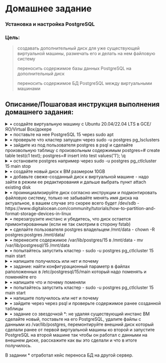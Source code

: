 # **Домашнее задание**

### Установка и настройка PostgreSQL
### Цель:
  
> создавать дополнительный диск для уже существующей виртуальной машины, размечать его и делать на нем файловую систему
>
> переносить содержимое базы данных PostgreSQL на дополнительный диск
>
> переносить содержимое БД PostgreSQL между виртуальными машинами


## **Описание/Пошаговая инструкция выполнения домашнего задания:**

<details><summary>• создайте виртуальную машину c Ubuntu 20.04/22.04 LTS в GCE/ЯО/Virtual Box/докере</summary>
  
  Развёрнута ВМ Ubuntu 
  ```bash
zetta55@ubuntu-vm1:~$ cat /etc/os-release 
PRETTY_NAME="Ubuntu 22.04.2 LTS"
NAME="Ubuntu"
VERSION_ID="22.04"
VERSION="22.04.2 LTS (Jammy Jellyfish)"
VERSION_CODENAME=jammy
ID=ubuntu
ID_LIKE=debian
HOME_URL="https://www.ubuntu.com/"
SUPPORT_URL="https://help.ubuntu.com/"
BUG_REPORT_URL="https://bugs.launchpad.net/ubuntu/"
PRIVACY_POLICY_URL="https://www.ubuntu.com/legal/terms-and-policies/privacy-policy"
UBUNTU_CODENAME=jammy
zetta55@ubuntu-vm1:~$ sudo dmidecode -s system-manufacturer
[sudo] пароль для zetta55: 
VMware, Inc.
zetta55@ubuntu-vm1:~$ 
  ```
  </details>
  
<details><summary>• поставьте на нее PostgreSQL 15 через sudo apt</summary>

  Подключаю репозиторий и устанавливаю postgresql.
```shell
zetta55@ubuntu-vm1:~$ sudo sh -c 'echo "deb http://apt.postgresql.org/pub/repos/apt $(lsb_release -cs)-pgdg main" > /etc/apt/sources.list.d/pgdg.list'
zetta55@ubuntu-vm1:~$ wget -qO- https://www.postgresql.org/media/keys/ACCC4CF8.asc | sudo tee /etc/apt/trusted.gpg.d/pgdg.asc &>/dev/null
zetta55@ubuntu-vm1:~$ sudo apt update
zetta55@ubuntu-vm1:~$ sudo apt install postgresql postgresql-client -y
```
  Проверяю результат установки
```shell
zetta55@ubuntu-vm1:~$ sudo systemctl status postgresql
● postgresql.service - PostgreSQL RDBMS
     Loaded: loaded (/lib/systemd/system/postgresql.service; enabled; vendor preset: enabled)
     Active: active (exited) since Mon 2023-04-24 15:55:19 MSK; 52s ago
   Main PID: 7080 (code=exited, status=0/SUCCESS)
        CPU: 1ms

апр 24 15:55:19 ubuntu-vm1 systemd[1]: Starting PostgreSQL RDBMS...
апр 24 15:55:19 ubuntu-vm1 systemd[1]: Finished PostgreSQL RDBMS.
zetta55@ubuntu-vm1:~$ sudo pg_config --version
PostgreSQL 15.2 (Ubuntu 15.2-1.pgdg22.04+1)
zetta55@ubuntu-vm1:~$

```
</details>

<details><summary>• проверьте что кластер запущен через sudo -u postgres pg_lsclusters</summary>

```shell
zetta55@ubuntu-vm1:~$ sudo -u postgres pg_lsclusters
Ver Cluster Port Status Owner    Data directory              Log file
15  main    5432 online postgres /var/lib/postgresql/15/main /var/log/postgresql/postgresql-15-main.log
zetta55@ubuntu-vm1:~$
```
</details>

<details><summary>• зайдите из под пользователя postgres в psql и сделайте произвольную таблицу с произвольным содержимым
postgres=# create table test(c1 text);
postgres=# insert into test values('1');
\q</summary>

  Зашёл пользователем postgres в psql, создал таблицу с произвольным содержимым.
```shell
zetta55@ubuntu-vm1:~$ sudo -u postgres psql
could not change directory to "/home/zetta55": Отказано в доступе
psql (15.2 (Ubuntu 15.2-1.pgdg22.04+1))
Type "help" for help.

postgres=# create table test(c1 text);
CREATE TABLE
postgres=# insert into test values('1');
INSERT 0 1
postgres=#

```
</details>


<details><summary>• остановите postgres например через sudo -u postgres pg_ctlcluster 15 main stop</summary>

  Стопаю postgres и проверяю результат выполнения остановки.
```shell
zetta55@ubuntu-vm1:~$ sudo -u postgres pg_ctlcluster 15 main stop
Warning: stopping the cluster using pg_ctlcluster will mark the systemd unit as failed. Consider using systemctl:
  sudo systemctl stop postgresql@15-main
  
zetta55@ubuntu-vm1:~$ sudo -u postgres pg_lsclusters
Ver Cluster Port Status Owner    Data directory              Log file
15  main    5432 down   postgres /var/lib/postgresql/15/main /var/log/postgresql/postgresql-15-main.log
zetta55@ubuntu-vm1:~$
  
```
</details>


<details><summary>• создайте новый диск к ВМ размером 10GB</summary>

  Исходное состояние дисковой подсистемы VM
```shell
  zetta55@ubuntu-vm1:~$ sudo lsblk
NAME                MAJ:MIN RM   SIZE RO TYPE MOUNTPOINTS
sda                   8:0    0    40G  0 disk
├─sda1                8:1    0     1M  0 part
├─sda2                8:2    0   513M  0 part /boot/efi
└─sda3                8:3    0  39,5G  0 part
  ├─vgubuntu-root   253:0    0  37,6G  0 lvm  /var/snap/firefox/common/host-hunspell
  │                                           /
  └─vgubuntu-swap_1 253:1    0   1,9G  0 lvm  [SWAP]
sr0                  11:0    1  1024M  0 rom
zetta55@ubuntu-vm1:~$ df -h
Файл.система              Размер Использовано  Дост Использовано% Cмонтировано в
tmpfs                       795M         1,6M  794M            1% /run
/dev/mapper/vgubuntu-root    37G          12G   24G           34% /
tmpfs                       3,9G            0  3,9G            0% /dev/shm
tmpfs                       5,0M         4,0K  5,0M            1% /run/lock
/dev/sda2                   512M         6,1M  506M            2% /boot/efi
tmpfs                       795M          96K  795M            1% /run/user/1000
zetta55@ubuntu-vm1:~$
```
Создал новый виртуальный диск.
<p align="center">
<image src="/lesson 6/new_vdi.png" alt="New vdi">
</p>
</details>

<details><summary>• добавьте свеже-созданный диск к виртуальной машине - надо зайти в режим ее редактирования и дальше выбрать пункт attach existing disk</summary>


  Подключил созданный диск к VM.
<p align="center">
<image src="/lesson 6/add_new_vdi.png" alt="New vdi">
</p>
<p align="center">
<image src="/lesson 6/add_new_vdi_1.png" alt="New vdi">
</p>
</details>

<details><summary>• проинициализируйте диск согласно инструкции и подмонтировать файловую систему, только не забывайте менять имя диска на актуальное, в вашем случае это скорее всего будет /dev/sdb - https://www.digitalocean.com/community/tutorials/how-to-partition-and-format-storage-devices-in-linux</summary>

```shell
zetta55@ubuntu-vm1:~$ sudo parted -l | grep Error
[sudo] пароль для zetta55:
Ошибка: /dev/sdb: метка диска не определена
zetta55@ubuntu-vm1:~$ lsblk
NAME                MAJ:MIN RM   SIZE RO TYPE MOUNTPOINTS
sda                   8:0    0    40G  0 disk
├─sda1                8:1    0     1M  0 part
├─sda2                8:2    0   513M  0 part /boot/efi
└─sda3                8:3    0  39,5G  0 part
  ├─vgubuntu-root   253:0    0  37,6G  0 lvm  /var/snap/firefox/common/host-hunspell
  │                                           /
  └─vgubuntu-swap_1 253:1    0   1,9G  0 lvm  [SWAP]
sdb                   8:16   0    10G  0 disk
sr0                  11:0    1  1024M  0 rom
zetta55@ubuntu-vm1:~$ sudo parted /dev/sdb mklabel gpt
Информация: Не забудьте обновить /etc/fstab.

zetta55@ubuntu-vm1:~$ lsblk
NAME                MAJ:MIN RM   SIZE RO TYPE MOUNTPOINTS
sda                   8:0    0    40G  0 disk
├─sda1                8:1    0     1M  0 part
├─sda2                8:2    0   513M  0 part /boot/efi
└─sda3                8:3    0  39,5G  0 part
  ├─vgubuntu-root   253:0    0  37,6G  0 lvm  /var/snap/firefox/common/host-hunspell
  │                                           /
  └─vgubuntu-swap_1 253:1    0   1,9G  0 lvm  [SWAP]
sdb                   8:16   0    10G  0 disk
sr0                  11:0    1  1024M  0 rom
zetta55@ubuntu-vm1:~$ sudo parted -a opt /dev/sdb mkpart primary ext4 0% 100%
Информация: Не забудьте обновить /etc/fstab.

zetta55@ubuntu-vm1:~$ sudo mkfs.ext4 -L 10G /dev/sdb1
mke2fs 1.46.5 (30-Dec-2021)
Creating filesystem with 2620928 4k blocks and 655360 inodes
Filesystem UUID: 885dd9db-3a5b-4b50-a5f9-e198b4a17d63
Superblock backups stored on blocks:
        32768, 98304, 163840, 229376, 294912, 819200, 884736, 1605632

Allocating group tables: done
Сохранение таблицы inod'ов: done
Создание журнала (16384 блоков): готово
Writing superblocks and filesystem accounting information: готово

zetta55@ubuntu-vm1:~$ sudo lsblk --fs
NAME                FSTYPE      FSVER    LABEL UUID                                   FSAVAIL FSUSE% MOUNTPOINTS
sda
├─sda1
├─sda2              vfat        FAT32          6BDB-C223                               505,9M     1% /boot/efi
└─sda3              LVM2_member LVM2 001       XTxL2s-Kenh-vV71-IwQJ-LUZB-KIdd-Kt169x
  ├─vgubuntu-root   ext4        1.0            f5346c10-26d6-4733-9fae-f20d1a9d6a54     23,3G    31% /var/snap/firefox/common/host-hunspell
  │                                                                                                  /
  └─vgubuntu-swap_1 swap        1              08baf801-2f0b-42f6-8064-33db93e7bb1d                  [SWAP]
sdb
└─sdb1              ext4        1.0      10G   885dd9db-3a5b-4b50-a5f9-e198b4a17d63
sr0
zetta55@ubuntu-vm1:~$

zetta55@ubuntu-vm1:~$ sudo mkdir -p /mnt/10G
[sudo] пароль для zetta55:
  
zetta55@ubuntu-vm1:~$ sudo mount -o defaults /dev/sdb1 /mnt/10G
  
zetta55@ubuntu-vm1:~$ cat /etc/fstab
# /etc/fstab: static file system information.
#
# Use 'blkid' to print the universally unique identifier for a
# device; this may be used with UUID= as a more robust way to name devices
# that works even if disks are added and removed. See fstab(5).
#
# <file system> <mount point>   <type>  <options>       <dump>  <pass>
/dev/mapper/vgubuntu-root /               ext4    errors=remount-ro 0       1
# /boot/efi was on /dev/sda2 during installation
UUID=6BDB-C223  /boot/efi       vfat    umask=0077      0       1
/dev/mapper/vgubuntu-swap_1 none            swap    sw              0       0
  
zetta55@ubuntu-vm1:~$ sudo sh -c "echo 'LABEL=10G /mnt/10G ext4 defaults 0 2' >> /etc/fstab"
  
zetta55@ubuntu-vm1:~$ cat /etc/fstab
# /etc/fstab: static file system information.
#
# Use 'blkid' to print the universally unique identifier for a
# device; this may be used with UUID= as a more robust way to name devices
# that works even if disks are added and removed. See fstab(5).
#
# <file system> <mount point>   <type>  <options>       <dump>  <pass>
/dev/mapper/vgubuntu-root /               ext4    errors=remount-ro 0       1
# /boot/efi was on /dev/sda2 during installation
UUID=6BDB-C223  /boot/efi       vfat    umask=0077      0       1
/dev/mapper/vgubuntu-swap_1 none            swap    sw              0       0
LABEL=10G /mnt/10G ext4 defaults 0 2
zetta55@ubuntu-vm1:~$

```
</details>


<details><summary>• перезагрузите инстанс и убедитесь, что диск остается примонтированным (если не так смотрим в сторону fstab)</summary>

```shell
zetta55@ubuntu-vm1:~$ sudo reboot

  Welcome to Ubuntu 22.04.2 LTS (GNU/Linux 5.19.0-40-generic x86_64)

 * Documentation:  https://help.ubuntu.com
 * Management:     https://landscape.canonical.com
 * Support:        https://ubuntu.com/advantage

Расширенное поддержание безопасности (ESM) для Applications выключено.

0 обновлений может быть применено немедленно.

7 дополнительных обновлений безопасности могут быть применены с помощью ESM Apps.
Подробнее о включении службы ESM Apps at https://ubuntu.com/esm

Last login: Mon Apr 24 17:11:39 2023 from 172.16.0.125

zetta55@ubuntu-vm1:~$ mount | grep dev/sd
/dev/sda2 on /boot/efi type vfat (rw,relatime,fmask=0077,dmask=0077,codepage=437,iocharset=iso8859-1,shortname=mixed,errors=remount-ro)
/dev/sdb1 on /mnt/10G type ext4 (rw,relatime)
zetta55@ubuntu-vm1:~$
  
zetta55@ubuntu-vm1:~$ lsblk | grep sd
sda                   8:0    0    40G  0 disk
├─sda1                8:1    0     1M  0 part
├─sda2                8:2    0   513M  0 part /boot/efi
└─sda3                8:3    0  39,5G  0 part
sdb                   8:16   0    10G  0 disk
└─sdb1                8:17   0    10G  0 part /mnt/10G
zetta55@ubuntu-vm1:~$
```
  как видно после ребута приаттаченый диск успешно смонтировался.
  
</details>

<details><summary>• сделайте пользователя postgres владельцем /mnt/data - chown -R postgres:postgres /mnt/data/</summary>

```shell
zetta55@ubuntu-vm1:~$ sudo chown -R postgres:postgres /mnt/10G/
[sudo] пароль для zetta55:
zetta55@ubuntu-vm1:~$ ls -la /mnt/10G/
итого 24
drwxr-xr-x 3 postgres postgres  4096 апр 24 17:14 .
drwxr-xr-x 3 root     root      4096 апр 24 17:48 ..
drwx------ 2 postgres postgres 16384 апр 24 17:14 lost+found
zetta55@ubuntu-vm1:~$

```
</details>


<details><summary>• перенесите содержимое /var/lib/postgres/15 в /mnt/data - mv /var/lib/postgresql/15 /mnt/data</summary>

```shell
zetta55@ubuntu-vm1:~$ sudo mv /var/lib/postgresql/15 /mnt/10G

zetta55@ubuntu-vm1:~$ sudo ls -la /mnt/10G/15/main/
итого 92
drwx------ 19 postgres postgres 4096 апр 24 18:04 .
drwxr-xr-x  3 postgres postgres 4096 апр 24 15:55 ..
drwx------  5 postgres postgres 4096 апр 24 15:55 base
drwx------  2 postgres postgres 4096 апр 24 18:05 global
drwx------  2 postgres postgres 4096 апр 24 15:55 pg_commit_ts
drwx------  2 postgres postgres 4096 апр 24 15:55 pg_dynshmem
drwx------  4 postgres postgres 4096 апр 24 18:09 pg_logical
drwx------  4 postgres postgres 4096 апр 24 15:55 pg_multixact
drwx------  2 postgres postgres 4096 апр 24 15:55 pg_notify
drwx------  2 postgres postgres 4096 апр 24 15:55 pg_replslot
drwx------  2 postgres postgres 4096 апр 24 15:55 pg_serial
drwx------  2 postgres postgres 4096 апр 24 15:55 pg_snapshots
drwx------  2 postgres postgres 4096 апр 24 18:04 pg_stat
drwx------  2 postgres postgres 4096 апр 24 15:55 pg_stat_tmp
drwx------  2 postgres postgres 4096 апр 24 15:55 pg_subtrans
drwx------  2 postgres postgres 4096 апр 24 15:55 pg_tblspc
drwx------  2 postgres postgres 4096 апр 24 15:55 pg_twophase
-rw-------  1 postgres postgres    3 апр 24 15:55 PG_VERSION
drwx------  3 postgres postgres 4096 апр 24 15:55 pg_wal
drwx------  2 postgres postgres 4096 апр 24 15:55 pg_xact
-rw-------  1 postgres postgres   88 апр 24 15:55 postgresql.auto.conf
-rw-------  1 postgres postgres  130 апр 24 18:04 postmaster.opts
-rw-------  1 postgres postgres  107 апр 24 18:04 postmaster.pid
zetta55@ubuntu-vm1:~$

```
</details>


<details><summary>• попытайтесь запустить кластер - sudo -u postgres pg_ctlcluster 15 main start</summary>

```shell
  zetta55@ubuntu-vm1:~$ sudo -u postgres pg_ctlcluster 15 main start
Error: /var/lib/postgresql/15/main is not accessible or does not exist
zetta55@ubuntu-vm1:~$

```
</details>


<details><summary>• напишите получилось или нет и почему</summary>

  Кластер запустить не получилось, т.к. данные postgres-инстанса были перемещены. Перемещение не было зафиксировано в настройках postgres
</details>


<details><summary>• задание: найти конфигурационный параметр в файлах раположенных в /etc/postgresql/15/main который надо поменять и поменяйте его</summary>

  перехожу в директорию, содержащую конфиги и смотрю текущие настройки, определяющие расположение инстанса
```shell
  zetta55@ubuntu-vm1:~$ cd /etc/postgresql/15/main
zetta55@ubuntu-vm1:/etc/postgresql/15/main$ ls
conf.d  environment  pg_ctl.conf  pg_hba.conf  pg_ident.conf  postgresql.conf  start.conf
zetta55@ubuntu-vm1:/etc/postgresql/15/main$ cat postgresql.conf | grep data
data_directory = '/var/lib/postgresql/15/main'          # use data in another directory
#fsync = on                             # flush data to disk for crash safety
                                        # unrecoverable data corruption)
                                        #   open_datasync
                                        #   fdatasync (default on Linux and FreeBSD)
# Set these on the primary and on any standby that will send replication data.
                                        #   %d = database name
#client_encoding = sql_ascii            # actually, defaults to database
#data_sync_retry = off                  # retry or panic on failure to fsync
                                        # data?
zetta55@ubuntu-vm1:/etc/postgresql/15/main$ 
```
  

</details>


<details><summary>• напишите что и почему поменяли</summary>

    Меняю настройки на новое расположение инстанса
```shell
zetta55@ubuntu-vm1:/etc/postgresql/15/main$ sed -i 's#^\(data_directory\s*=\s*\).*$#\1/mnt/10G/15/main#' /etc/postgresql/15/main/postgresql.conf
sed: невозможно открыть временный файл /etc/postgresql/15/main/sed9btjuA: Отказано в доступе
zetta55@ubuntu-vm1:/etc/postgresql/15/main$ sudo sed -i 's#^\(data_directory\s*=\s*\).*$#\1/mnt/10G/15/main#' /etc/postgresql/15/main/postgresql.conf
zetta55@ubuntu-vm1:/etc/postgresql/15/main$ cat postgresql.conf | grep data
data_directory = /mnt/10G/15/main
#fsync = on                             # flush data to disk for crash safety
                                        # unrecoverable data corruption)
                                        #   open_datasync
                                        #   fdatasync (default on Linux and FreeBSD)
# Set these on the primary and on any standby that will send replication data.
                                        #   %d = database name
#client_encoding = sql_ascii            # actually, defaults to database
#data_sync_retry = off                  # retry or panic on failure to fsync
                                        # data?
zetta55@ubuntu-vm1:/etc/postgresql/15/main$ sudo -u postgres pg_ctlcluster 15 main start
Error: invalid line 42 in /etc/postgresql/15/main/postgresql.conf: data_directory = /mnt/10G/15/main
zetta55@ubuntu-vm1:/etc/postgresql/15/main$
```  
  
  Что-то пошло не так.
  Выснил. Надо было добавить одинарные кавычки и экранировать их.
```shell
zetta55@ubuntu-vm1:/etc/postgresql/15/main$ sudo sed -i 's#^\(data_directory\s*=\s*\).*$#\1'\''/mnt/10G/15/main'\''#' /etc/postgresql/15/main/postgresql.conf
zetta55@ubuntu-vm1:/etc/postgresql/15/main$ sudo -u postgres pg_lsclusters
Ver Cluster Port Status Owner    Data directory   Log file
15  main    5432 down   postgres /mnt/10G/15/main /var/log/postgresql/postgresql-15-main.log
```
  Done. Инстанс сервера стартанул с новым расположением.

</details>


<details><summary>• попытайтесь запустить кластер - sudo -u postgres pg_ctlcluster 15 main start</summary>

```shell
zetta55@ubuntu-vm1:/etc/postgresql/15/main$ sudo -u postgres pg_ctlcluster 15 main start
Warning: the cluster will not be running as a systemd service. Consider using systemctl:
sudo systemctl start postgresql@15-main
Removed stale pid file.

zetta55@ubuntu-vm1:/etc/postgresql/15/main$ sudo -u postgres pg_lsclusters
Ver Cluster Port Status Owner    Data directory   Log file
15  main    5432 online postgres /mnt/10G/15/main /var/log/postgresql/postgresql-15-main.log
zetta55@ubuntu-vm1:/etc/postgresql/15/main$

```
</details>


<details><summary>• напишите получилось или нет и почему</summary>

  Получилось. СУБД подхватила настройки нового расположения БД.
</details>


<details><summary>• зайдите через через psql и проверьте содержимое ранее созданной таблицы</summary>

```shell
zetta55@ubuntu-vm1:~$ sudo -u postgres psql
[sudo] пароль для zetta55:
could not change directory to "/home/zetta55": Отказано в доступе
psql (15.2 (Ubuntu 15.2-1.pgdg22.04+1))
Type "help" for help.

postgres=# SELECT * FROM test;
 c1
----
 1
(1 row)

postgres=#

```
</details>


<details><summary>• задание со звездочкой *: не удаляя существующий инстанс ВМ сделайте новый, поставьте на его PostgreSQL, удалите файлы с данными из /var/lib/postgres, перемонтируйте внешний диск который сделали ранее от первой виртуальной машины ко второй и запустите PostgreSQL на второй машине так чтобы он работал с данными на внешнем диске, расскажите как вы это сделали и что в итоге получилось.</summary>

  Создал новый инстанс VM
```shell
# 1ая VM
zetta55@ubuntu-vm1:~$ sudo dmidecode -t system | grep -i uuid
[sudo] пароль для zetta55:
        UUID: 82b611a1-e85e-fb4c-8d0a-32f67ab82784
  zetta55@ubuntu-vm1:~$ ip a | grep 172.16
    inet 172.16.0.71/25 brd 172.16.0.127 scope global dynamic noprefixroute enp0s3
zetta55@ubuntu-vm1:~$

# 2ая VM
zetta55@ubuntu-vm2:~$ sudo dmidecode -t system | grep -i uuid
[sudo] password for zetta55:
        UUID: 17a99d9a-08e9-ec4f-ac25-0880219c085b
zetta55@ubuntu-vm2:~$ ip a | grep 172.16
    inet 172.16.0.77/25 brd 172.16.0.127 scope global dynamic noprefixroute enp0s3
zetta55@ubuntu-vm2:~$
```

  На 1ой VM остановил кластер PG, отмонтировал диск с БД, закомментировал строку с отмонтированным диском в fstab, выключил VM1, отключил диск от VM1 средствами гипервизора.
  
  ```shell
  
  zetta55@ubuntu-vm1:~$ cat /etc/fstab
# /etc/fstab: static file system information.
#
# Use 'blkid' to print the universally unique identifier for a
# device; this may be used with UUID= as a more robust way to name devices
# that works even if disks are added and removed. See fstab(5).
#
# <file system> <mount point>   <type>  <options>       <dump>  <pass>
/dev/mapper/vgubuntu-root /               ext4    errors=remount-ro 0       1
# /boot/efi was on /dev/sda2 during installation
UUID=6BDB-C223  /boot/efi       vfat    umask=0077      0       1
/dev/mapper/vgubuntu-swap_1 none            swap    sw              0       0
#LABEL=10G /mnt/10G ext4 defaults 0 2
zetta55@ubuntu-vm1:~$

  zetta55@ubuntu-vm1:~$ sudo -u postgres pg_ctlcluster 15 main stop
[sudo] пароль для zetta55:
Warning: stopping the cluster using pg_ctlcluster will mark the systemd unit as failed. Consider using systemctl:
  sudo systemctl stop postgresql@15-main
zetta55@ubuntu-vm1:~$ sudo -u postgres pg_lsclusters
\Ver Cluster Port Status Owner    Data directory   Log file
15  main    5432 down   postgres /mnt/10G/15/main /var/log/postgresql/postgresql-15-main.log
zetta55@ubuntu-vm1:~$ sudo umount /mnt/10G
zetta55@ubuntu-vm1:~$ df -h
Файл.система              Размер Использовано  Дост Использовано% Cмонтировано в
tmpfs                       795M         1,6M  794M            1% /run
/dev/mapper/vgubuntu-root    37G          12G   24G           34% /
tmpfs                       3,9G            0  3,9G            0% /dev/shm
tmpfs                       5,0M         4,0K  5,0M            1% /run/lock
/dev/sda2                   512M         6,1M  506M            2% /boot/efi
tmpfs                       795M          96K  795M            1% /run/user/1000
zetta55@ubuntu-vm1:~$
```
  Переподключаю диск к VM2, устанавливаю Postresql
  
```shell  

zetta55@ubuntu-vm2:~$ sudo mkdir /mnt/10G
zetta55@ubuntu-vm2:~$ sudo lsblk --fs
NAME   FSTYPE   FSVER LABEL UUID                                 FSAVAIL FSUSE% MOUNTPOINTS
sda
├─sda1
├─sda2 vfat     FAT32       7193-6051                             505,9M     1% /boot/efi
└─sda3 ext4     1.0         af1d0af2-3db3-4c9e-b2d6-0ab8d7550421     10G    53% /var/snap/firefox/common/host-hunspell
                                                                                /
sdb
└─sdb1 ext4     1.0   10G   885dd9db-3a5b-4b50-a5f9-e198b4a17d63
sr0
zetta55@ubuntu-vm2:~$

zetta55@ubuntu-vm2:~$ sudo sh -c "echo 'LABEL=10G /mnt/10G ext4 defaults 0 2' >> /etc/fstab"
zetta55@ubuntu-vm2:~$ cat /etc/fstab
# /etc/fstab: static file system information.
#
# Use 'blkid' to print the universally unique identifier for a
# device; this may be used with UUID= as a more robust way to name devices
# that works even if disks are added and removed. See fstab(5).
#
# <file system> <mount point>   <type>  <options>       <dump>  <pass>
# / was on /dev/sda3 during installation
UUID=af1d0af2-3db3-4c9e-b2d6-0ab8d7550421 /               ext4    errors=remount-ro 0       1
# /boot/efi was on /dev/sda2 during installation
UUID=7193-6051  /boot/efi       vfat    umask=0077      0       1
/swapfile                                 none            swap    sw              0       0
LABEL=10G /mnt/10G ext4 defaults 0 2
zetta55@ubuntu-vm2:~$
  
zetta55@ubuntu-vm2:~$ sudo sh -c 'echo "deb http://apt.postgresql.org/pub/repos/apt $(lsb_release -cs)-pgdg main" > /etc/apt/sources.list.d/pgdg.list'
zetta55@ubuntu-vm2:~$ wget -qO- https://www.postgresql.org/media/keys/ACCC4CF8.asc | sudo tee /etc/apt/trusted.gpg.d/pgdg.asc &>/dev/null
zetta55@ubuntu-vm2:~$ sudo apt update
zetta55@ubuntu-vm2:~$ sudo apt install postgresql postgresql-client -y

zetta55@ubuntu-vm2:~$ sudo systemctl status postgresql
● postgresql.service - PostgreSQL RDBMS
     Loaded: loaded (/lib/systemd/system/postgresql.service; enabled; vendor preset: enabled)
     Active: active (exited) since Tue 2023-04-25 13:49:40 MSK; 10s ago
   Main PID: 24623 (code=exited, status=0/SUCCESS)
        CPU: 1ms

апр 25 13:49:40 ubuntu-vm2 systemd[1]: Starting PostgreSQL RDBMS...
апр 25 13:49:40 ubuntu-vm2 systemd[1]: Finished PostgreSQL RDBMS.
zetta55@ubuntu-vm2:~$ sudo pg_config --version
PostgreSQL 15.2 (Ubuntu 15.2-1.pgdg22.04+1)
zetta55@ubuntu-vm2:~$ sudo -u postgres pg_lsclusters
Ver Cluster Port Status Owner    Data directory              Log file
15  main    5432 online postgres /var/lib/postgresql/15/main /var/log/postgresql/postgresql-15-main.log
zetta55@ubuntu-vm2:~$ sudo -u postgres pg_ctlcluster 15 main stop
Warning: stopping the cluster using pg_ctlcluster will mark the systemd unit as failed. Consider using systemctl:
  sudo systemctl stop postgresql@15-main
zetta55@ubuntu-vm2:~$ sudo -u postgres pg_lsclusters
Ver Cluster Port Status Owner    Data directory              Log file
15  main    5432 down   postgres /var/lib/postgresql/15/main /var/log/postgresql/postgresql-15-main.log
zetta55@ubuntu-vm2:~$ sudo chown -R postgres:postgres /mnt/10G/
zetta55@ubuntu-vm2:~$  
zetta55@ubuntu-vm2:~$ sudo mount -a
zetta55@ubuntu-vm2:~$ df -h
Filesystem      Size  Used Avail Use% Mounted on
tmpfs           393M  1,6M  391M   1% /run
/dev/sda3        24G   13G  9,8G  58% /
tmpfs           2,0G     0  2,0G   0% /dev/shm
tmpfs           5,0M  4,0K  5,0M   1% /run/lock
/dev/sda2       512M  6,1M  506M   2% /boot/efi
tmpfs           393M   80K  393M   1% /run/user/128
tmpfs           393M   72K  393M   1% /run/user/1000
/dev/sdb1       9,8G   39M  9,2G   1% /mnt/10G
zetta55@ubuntu-vm2:~$ ls -la /mnt/10G/
total 28
drwxr-xr-x 4 postgres postgres  4096 апр 24 18:11 .
drwxr-xr-x 3 root     root      4096 апр 25 13:32 ..
drwxr-xr-x 3 postgres postgres  4096 апр 24 15:55 15
drwx------ 2 postgres postgres 16384 апр 24 17:14 lost+found
zetta55@ubuntu-vm2:~$ sudo ls -la /mnt/10G/15/main/
total 88
drwx------ 19 postgres postgres 4096 апр 25 13:07 .
drwxr-xr-x  3 postgres postgres 4096 апр 24 15:55 ..
drwx------  5 postgres postgres 4096 апр 24 15:55 base
drwx------  2 postgres postgres 4096 апр 25 10:40 global
drwx------  2 postgres postgres 4096 апр 24 15:55 pg_commit_ts
drwx------  2 postgres postgres 4096 апр 24 15:55 pg_dynshmem
drwx------  4 postgres postgres 4096 апр 25 13:07 pg_logical
drwx------  4 postgres postgres 4096 апр 24 15:55 pg_multixact
drwx------  2 postgres postgres 4096 апр 24 15:55 pg_notify
drwx------  2 postgres postgres 4096 апр 24 15:55 pg_replslot
drwx------  2 postgres postgres 4096 апр 24 15:55 pg_serial
drwx------  2 postgres postgres 4096 апр 24 15:55 pg_snapshots
drwx------  2 postgres postgres 4096 апр 25 13:07 pg_stat
drwx------  2 postgres postgres 4096 апр 24 15:55 pg_stat_tmp
drwx------  2 postgres postgres 4096 апр 24 15:55 pg_subtrans
drwx------  2 postgres postgres 4096 апр 24 15:55 pg_tblspc
drwx------  2 postgres postgres 4096 апр 24 15:55 pg_twophase
-rw-------  1 postgres postgres    3 апр 24 15:55 PG_VERSION
drwx------  3 postgres postgres 4096 апр 24 15:55 pg_wal
drwx------  2 postgres postgres 4096 апр 24 15:55 pg_xact
-rw-------  1 postgres postgres   88 апр 24 15:55 postgresql.auto.conf
-rw-------  1 postgres postgres  119 апр 25 08:06 postmaster.opts
zetta55@ubuntu-vm2:~$ sudo sed -i 's#^\(data_directory\s*=\s*\).*$#\1'\''/mnt/10G/15/main'\''#' /etc/postgresql/15/main/postgresql.conf
zetta55@ubuntu-vm2:~$ cat postgresql.conf | grep data
cat: postgresql.conf: No such file or directory
zetta55@ubuntu-vm2:~$ cat /etc/postgresql/15/main/postgresql.conf | grep data
data_directory = '/mnt/10G/15/main'
#fsync = on                             # flush data to disk for crash safety
                                        # unrecoverable data corruption)
                                        #   open_datasync
                                        #   fdatasync (default on Linux and FreeBSD)
# Set these on the primary and on any standby that will send replication data.
                                        #   %d = database name
#client_encoding = sql_ascii            # actually, defaults to database
#data_sync_retry = off                  # retry or panic on failure to fsync
                                        # data?
zetta55@ubuntu-vm2:~$ sudo -u postgres pg_ctlcluster 15 main start
Warning: the cluster will not be running as a systemd service. Consider using systemctl:
  sudo systemctl start postgresql@15-main
zetta55@ubuntu-vm2:~$ sudo -u postgres pg_lsclusters
Ver Cluster Port Status Owner    Data directory   Log file
15  main    5432 online postgres /mnt/10G/15/main /var/log/postgresql/postgresql-15-main.log
zetta55@ubuntu-vm2:~$ sudo -u postgres psql
could not change directory to "/home/zetta55": Permission denied
psql (15.2 (Ubuntu 15.2-1.pgdg22.04+1))
Type "help" for help.

postgres=# SELECT * FROM test;
 c1
----
 1
(1 row)

postgres=# \q
zetta55@ubuntu-vm2:~$
```
  
</details>

  В задании * отработал кейс переноса БД на другой сервер.
